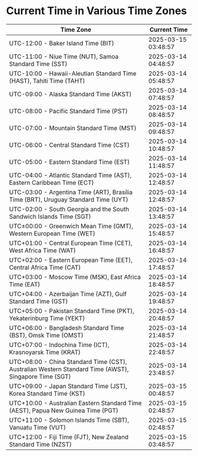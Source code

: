 # Current Time in Various Time Zones

| Time Zone | Current Time |
|-----------|--------------|
| UTC-12:00 - Baker Island Time (BIT) | 2025-03-15 03:48:57 |
| UTC-11:00 - Niue Time (NUT), Samoa Standard Time (SST) | 2025-03-14 04:48:57 |
| UTC-10:00 - Hawaii-Aleutian Standard Time (HAST), Tahiti Time (TAHT) | 2025-03-14 05:48:57 |
| UTC-09:00 - Alaska Standard Time (AKST) | 2025-03-14 07:48:57 |
| UTC-08:00 - Pacific Standard Time (PST) | 2025-03-14 08:48:57 |
| UTC-07:00 - Mountain Standard Time (MST) | 2025-03-14 09:48:57 |
| UTC-06:00 - Central Standard Time (CST) | 2025-03-14 10:48:57 |
| UTC-05:00 - Eastern Standard Time (EST) | 2025-03-14 11:48:57 |
| UTC-04:00 - Atlantic Standard Time (AST), Eastern Caribbean Time (ECT) | 2025-03-14 12:48:57 |
| UTC-03:00 - Argentina Time (ART), Brasília Time (BRT), Uruguay Standard Time (UYT) | 2025-03-14 12:48:57 |
| UTC-02:00 - South Georgia and the South Sandwich Islands Time (SGT) | 2025-03-14 13:48:57 |
| UTC±00:00 - Greenwich Mean Time (GMT), Western European Time (WET) | 2025-03-14 15:48:57 |
| UTC+01:00 - Central European Time (CET), West Africa Time (WAT) | 2025-03-14 16:48:57 |
| UTC+02:00 - Eastern European Time (EET), Central Africa Time (CAT) | 2025-03-14 17:48:57 |
| UTC+03:00 - Moscow Time (MSK), East Africa Time (EAT) | 2025-03-14 18:48:57 |
| UTC+04:00 - Azerbaijan Time (AZT), Gulf Standard Time (GST) | 2025-03-14 19:48:57 |
| UTC+05:00 - Pakistan Standard Time (PKT), Yekaterinburg Time (YEKT) | 2025-03-14 20:48:57 |
| UTC+06:00 - Bangladesh Standard Time (BST), Omsk Time (OMST) | 2025-03-14 21:48:57 |
| UTC+07:00 - Indochina Time (ICT), Krasnoyarsk Time (KRAT) | 2025-03-14 22:48:57 |
| UTC+08:00 - China Standard Time (CST), Australian Western Standard Time (AWST), Singapore Time (SGT) | 2025-03-14 23:48:57 |
| UTC+09:00 - Japan Standard Time (JST), Korea Standard Time (KST) | 2025-03-15 00:48:57 |
| UTC+10:00 - Australian Eastern Standard Time (AEST), Papua New Guinea Time (PGT) | 2025-03-15 02:48:57 |
| UTC+11:00 - Solomon Islands Time (SBT), Vanuatu Time (VUT) | 2025-03-15 02:48:57 |
| UTC+12:00 - Fiji Time (FJT), New Zealand Standard Time (NZST) | 2025-03-15 03:48:57 |
